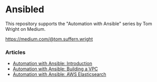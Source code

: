 # Ansibled
This repository supports the "Automation with Ansible" series by Tom Wright on Medium.

https://medium.com/@tom.suffern.wright

### Articles

- [Automation with Ansible: Introduction](https://medium.com/@tom.suffern.wright/automation-with-ansible-introduction-ccfa1baf8f5c)
- [Automation with Ansible: Building a VPC](https://medium.com/@tom.suffern.wright/automating-with-ansible-building-a-vpc-c252944d3d2e)
- [Automation with Ansible: AWS Elasticsearch](https://medium.com/@tom.suffern.wright/automation-with-ansible-aws-elasticsearch-service-8d862cdb4a68)
